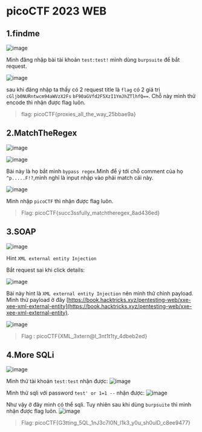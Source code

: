 # picoCTF 2023 WEB
## 1.findme 
![image](https://scontent.xx.fbcdn.net/v/t1.15752-9/337760106_164576173135850_978736351320606101_n.png?stp=dst-png_p206x206&_nc_cat=109&ccb=1-7&_nc_sid=aee45a&_nc_ohc=aJpOLkgAY-0AX8GR7r8&_nc_ad=z-m&_nc_cid=0&_nc_ht=scontent.xx&oh=03_AdSnaq8-Qya2QIFex7TtahqQs14n-w_bFf7VQAT69l9SJQ&oe=644927BD)

Mình đăng nhập bài tài khoản `test:test!` mình dùng `burpsuite` để bắt request.

![image](https://scontent.xx.fbcdn.net/v/t1.15752-9/336632297_719908109832224_8539978371072231178_n.png?stp=dst-png_p228x119&_nc_cat=111&ccb=1-7&_nc_sid=aee45a&_nc_ohc=YnJ3EIQogKIAX_04zsJ&_nc_ad=z-m&_nc_cid=0&_nc_ht=scontent.xx&oh=03_AdTbtgDtROC9ynItGfsGdpspykLAiR7pDxryW3Io2DSx-A&oe=64493ACD)

sau khi đăng nhập ta thấy có 2 request title là `flag` có 2 giá trị `cGljb0NURntwcm94aWVzX2Fs` `bF90aGVfd2F5XzI1YmJhZTlhfQ==`.
Chỗ này mình thử encode thì nhận được flag luôn.    
>flag: picoCTF{proxies_all_the_way_25bbae9a}

## 2.MatchTheRegex
![image](https://scontent.xx.fbcdn.net/v/t1.15752-9/337356827_1178448419538562_3832145059405279901_n.png?stp=dst-png_p206x206&_nc_cat=110&ccb=1-7&_nc_sid=aee45a&_nc_ohc=6c4fmjGaKycAX_MaMrU&_nc_ad=z-m&_nc_cid=0&_nc_ht=scontent.xx&oh=03_AdS2b4Gl82GOaCzuW2Yd-cJ7oNuL-YgUqMfcy7lQl4ierA&oe=64491B7D)

![image](https://scontent.xx.fbcdn.net/v/t1.15752-9/337767577_608607411127162_5651826542348912289_n.png?stp=dst-png_p206x206&_nc_cat=102&ccb=1-7&_nc_sid=aee45a&_nc_ohc=mfGomiw2k4wAX-awCOO&_nc_ad=z-m&_nc_cid=0&_nc_ht=scontent.xx&oh=03_AdToxC5yuR49xqq1suzV1gFIRxKpxP31sFUY_VriVGTmCw&oe=644928D9)

Bài này là họ bắt mình `bypass regex`.Mình để ý tới chỗ comment của họ `^p.....F!?`,mình nghĩ là input nhập vào phải match cái này.

![image](https://scontent.xx.fbcdn.net/v/t1.15752-9/337125021_527534639314019_9127641666227625811_n.png?stp=dst-png_p206x206&_nc_cat=108&ccb=1-7&_nc_sid=aee45a&_nc_ohc=I4i8QPK73vcAX_haenz&_nc_ad=z-m&_nc_cid=0&_nc_ht=scontent.xx&oh=03_AdRmGayC8W-NSThsby4eoqS-S7U3oKXfhiyllZ5jBjg3WA&oe=64492562)

Mình nhập `picoCTF` thì nhận được flag luôn.
>Flag: picoCTF{succ3ssfully_matchtheregex_8ad436ed}

## 3.SOAP
![image](https://scontent.xx.fbcdn.net/v/t1.15752-9/336524100_925373732215592_6625368259157943177_n.png?stp=dst-png_s350x350&_nc_cat=108&ccb=1-7&_nc_sid=aee45a&_nc_ohc=cGlQLSVCMvcAX_dayfT&_nc_ad=z-m&_nc_cid=0&_nc_ht=scontent.xx&oh=03_AdSulS6PvIN2PUAK-307vPrTcGW7GbKKyECak6w3o90Egg&oe=6449E15F)

Hint `XML external entity Injection`

Bắt request sai khi click details:

![image](https://scontent.xx.fbcdn.net/v/t1.15752-9/329719008_5990649014353000_4368733121751755251_n.png?stp=dst-png_s600x600&_nc_cat=100&ccb=1-7&_nc_sid=aee45a&_nc_ohc=ciZ29vmYJzcAX_18xaJ&_nc_ad=z-m&_nc_cid=0&_nc_ht=scontent.xx&oh=03_AdTWEU_UEvSkj8dEsAbW5y3uY1muHHUa0tYEvwJjHinAJg&oe=6449D717)

Bài này hint là `XML external entity Injection` nên mình thử chỉnh payload.
Mình thử payload ở đây [https://book.hacktricks.xyz/pentesting-web/xxe-xee-xml-external-entity](https://book.hacktricks.xyz/pentesting-web/xxe-xee-xml-external-entity).

![image](https://scontent.xx.fbcdn.net/v/t1.15752-9/337952078_595514919295008_2735216027573118110_n.png?stp=dst-png_s417x417&_nc_cat=101&ccb=1-7&_nc_sid=aee45a&_nc_ohc=YVvPRFZrH4MAX-evPaN&_nc_oc=AQnzqtg34d84gJ2zuuAjJyhwVda4KMLZLokqKfeJX8hpapJDad1-X153YE8OBN_i8cn16aSSAKbUYOhq96wiPOvu&_nc_ad=z-m&_nc_cid=0&_nc_ht=scontent.xx&oh=03_AdTK0HtL78nxRx3JBUfthmV5fkDEO2IYCGJmeFBYm1ygNg&oe=6449EB93)

> Flag : picoCTF{XML_3xtern@l_3nt1t1ty_4dbeb2ed} 

## 4.More SQLi
![image](https://scontent.xx.fbcdn.net/v/t1.15752-9/337629154_949298189848345_1642424985710383697_n.png?stp=dst-png_p206x206&_nc_cat=100&ccb=1-7&_nc_sid=aee45a&_nc_ohc=e9mcZgelCRYAX91iGSZ&_nc_ad=z-m&_nc_cid=0&_nc_ht=scontent.xx&oh=03_AdSorFo-TQe5KauiOt5dojG48vE-tyhEK2AIL9X-oKngHw&oe=6449DF84)

Mình thử tài khoản `test:test` nhận được:
![image](https://scontent.xx.fbcdn.net/v/t1.15752-9/338162331_178382934984565_8395621353215455166_n.png?_nc_cat=106&ccb=1-7&_nc_sid=aee45a&_nc_ohc=9Ffocnfv1WUAX9wUp9R&_nc_ad=z-m&_nc_cid=0&_nc_ht=scontent.xx&oh=03_AdTCfnq-TnxAuOA3gEZGBEM8_7TkjfyiYkKiZundQ3esEA&oe=6449D56B)

Mình thử sqli với password `test' or 1=1 --` nhận được:
![image](https://scontent.xx.fbcdn.net/v/t1.15752-9/337033800_1631138503980052_4800427442349539660_n.png?stp=dst-png_p235x165&_nc_cat=108&ccb=1-7&_nc_sid=aee45a&_nc_ohc=bHFj_Vg7AwkAX_M8Hbl&_nc_ad=z-m&_nc_cid=0&_nc_ht=scontent.xx&oh=03_AdT8S_xq04a4chjwkz93RWT6ULMyqyr1wpwtyZ8ks2McRw&oe=6449ED47)

Như vậy ở đây mình có thể sqli.
Tuy nhiên sau khi dùng `burpsuite` thì mình nhận được flag luôn.
![image](https://scontent.xx.fbcdn.net/v/t1.15752-9/338407261_207650418532705_374567366035620292_n.png?stp=dst-png_s480x480&_nc_cat=107&ccb=1-7&_nc_sid=aee45a&_nc_ohc=X_hp71EhIQUAX-VfjkC&_nc_ad=z-m&_nc_cid=0&_nc_ht=scontent.xx&oh=03_AdQoze5E1GkDIrhemk1ZDajqtNQQ_D7DYNuFi-N-lxeifw&oe=6449D78E)
> Flag: picoCTF{G3tting_5QL_1nJ3c7I0N_l1k3_y0u_sh0ulD_c8ee9477}


